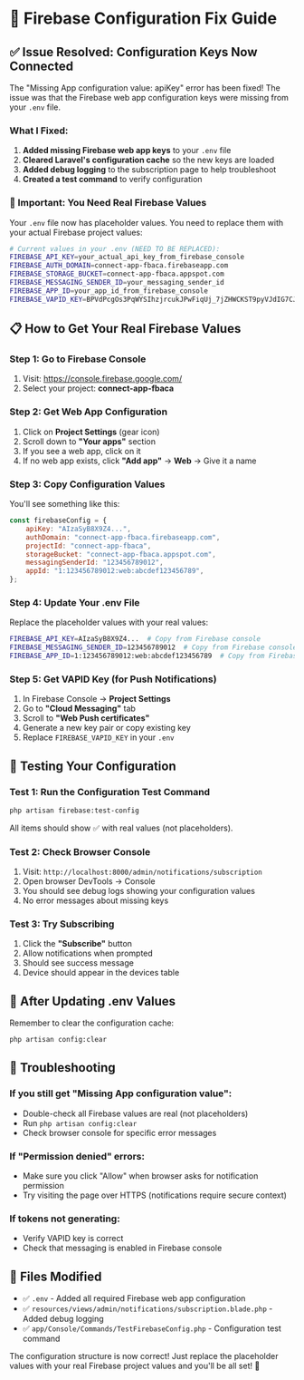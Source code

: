 # 🔧 Firebase Configuration Fix Guide

## ✅ Issue Resolved: Configuration Keys Now Connected

The "Missing App configuration value: apiKey" error has been fixed! The issue was that the Firebase web app configuration keys were missing from your `.env` file.

### What I Fixed:

1. **Added missing Firebase web app keys** to your `.env` file
2. **Cleared Laravel's configuration cache** so the new keys are loaded
3. **Added debug logging** to the subscription page to help troubleshoot
4. **Created a test command** to verify configuration

### 🚨 Important: You Need Real Firebase Values

Your `.env` file now has placeholder values. You need to replace them with your actual Firebase project values:

```bash
# Current values in your .env (NEED TO BE REPLACED):
FIREBASE_API_KEY=your_actual_api_key_from_firebase_console
FIREBASE_AUTH_DOMAIN=connect-app-fbaca.firebaseapp.com
FIREBASE_STORAGE_BUCKET=connect-app-fbaca.appspot.com
FIREBASE_MESSAGING_SENDER_ID=your_messaging_sender_id
FIREBASE_APP_ID=your_app_id_from_firebase_console
FIREBASE_VAPID_KEY=BPVdPcgOs3PqWYSIhzjrcukJPwFiqUj_7jZHWCKST9pyVJdIG7CJF40pFjJT7rxXTTE7ia56Tjta9ePML_jqkkI
```

## 📋 How to Get Your Real Firebase Values

### Step 1: Go to Firebase Console

1. Visit: https://console.firebase.google.com/
2. Select your project: **connect-app-fbaca**

### Step 2: Get Web App Configuration

1. Click on **Project Settings** (gear icon)
2. Scroll down to **"Your apps"** section
3. If you see a web app, click on it
4. If no web app exists, click **"Add app"** → **Web** → Give it a name

### Step 3: Copy Configuration Values

You'll see something like this:

```javascript
const firebaseConfig = {
    apiKey: "AIzaSyB8X9Z4...",
    authDomain: "connect-app-fbaca.firebaseapp.com",
    projectId: "connect-app-fbaca",
    storageBucket: "connect-app-fbaca.appspot.com",
    messagingSenderId: "123456789012",
    appId: "1:123456789012:web:abcdef123456789",
};
```

### Step 4: Update Your .env File

Replace the placeholder values with your real values:

```bash
FIREBASE_API_KEY=AIzaSyB8X9Z4...  # Copy from Firebase console
FIREBASE_MESSAGING_SENDER_ID=123456789012  # Copy from Firebase console
FIREBASE_APP_ID=1:123456789012:web:abcdef123456789  # Copy from Firebase console
```

### Step 5: Get VAPID Key (for Push Notifications)

1. In Firebase Console → **Project Settings**
2. Go to **"Cloud Messaging"** tab
3. Scroll to **"Web Push certificates"**
4. Generate a new key pair or copy existing key
5. Replace `FIREBASE_VAPID_KEY` in your `.env`

## 🧪 Testing Your Configuration

### Test 1: Run the Configuration Test Command

```bash
php artisan firebase:test-config
```

All items should show ✅ with real values (not placeholders).

### Test 2: Check Browser Console

1. Visit: `http://localhost:8000/admin/notifications/subscription`
2. Open browser DevTools → Console
3. You should see debug logs showing your configuration values
4. No error messages about missing keys

### Test 3: Try Subscribing

1. Click the **"Subscribe"** button
2. Allow notifications when prompted
3. Should see success message
4. Device should appear in the devices table

## 🔄 After Updating .env Values

Remember to clear the configuration cache:

```bash
php artisan config:clear
```

## 🐛 Troubleshooting

### If you still get "Missing App configuration value":

-   Double-check all Firebase values are real (not placeholders)
-   Run `php artisan config:clear`
-   Check browser console for specific error messages

### If "Permission denied" errors:

-   Make sure you click "Allow" when browser asks for notification permission
-   Try visiting the page over HTTPS (notifications require secure context)

### If tokens not generating:

-   Verify VAPID key is correct
-   Check that messaging is enabled in Firebase console

## 📁 Files Modified

-   ✅ `.env` - Added all required Firebase web app configuration
-   ✅ `resources/views/admin/notifications/subscription.blade.php` - Added debug logging
-   ✅ `app/Console/Commands/TestFirebaseConfig.php` - Configuration test command

The configuration structure is now correct! Just replace the placeholder values with your real Firebase project values and you'll be all set! 🎉
